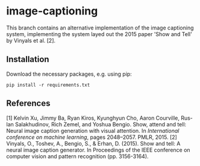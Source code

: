 # image-captioning
This branch contains an alternative implementation of the image captioning
system, implementing the system layed out the 2015 paper 'Show and Tell' by
Vinyals et al. [2].

## Installation
Download the necessary packages, e.g. using pip:  

```
pip install -r requirements.txt
```

## References
[1] Kelvin Xu, Jimmy Ba, Ryan Kiros, Kyunghyun Cho, Aaron Courville, Rus-lan Salakhudinov, Rich Zemel, and Yoshua Bengio. Show, attend and tell: Neural  image  caption  generation  with  visual  attention.   In *International conference on machine learning*, pages 2048–2057. PMLR, 2015.
[2] Vinyals, O., Toshev, A., Bengio, S., & Erhan, D. (2015). Show and tell: A neural image caption generator. In Proceedings of the IEEE conference on computer vision and pattern recognition (pp. 3156-3164).
